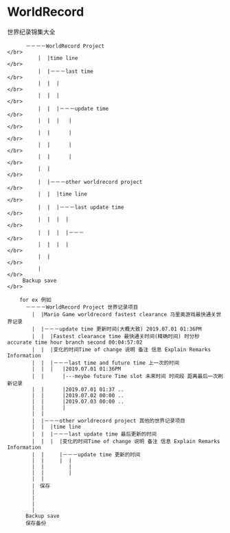 # WorldRecord
世界纪录锦集大全



          －－－－WorldRecord Project                                                                       </br>
              |  |time line                                                                                </br>
              |  |－－－last time                                                                           </br>
              |  |  |                                                                                      </br>
              |  |  |                                                                                      </br>
              |  |  |－－－update time                                                                     </br>
              |  |  |   |                                                                                 </br>
              |  |      |                                                                                 </br>
              |  |      |                                                                                 </br>
              |  |      |                                                                                 </br>
              |  |                                                                                        </br>
              |  |－－－other worldrecord project                                                          </br>
              |  |  |time line                                                                             </br>
              |  |  |－－－last update time                                                                 </br>    
              |  |  |  |                                                                                   </br>
              |  |  |  |－－－                                                                              </br>
              |  |  |  |                                                                                   </br>
              |  |                                                                                         </br>
              |                                                                                            </br>
         Backup save                                                                                       </br>

        for ex 例如                                                                              
          －－－－WorldRecord Project 世界记录项目                                                            
            |  |Mario Game worldrecord fastest clearance 马里奥游戏最快通关世界记录                            
            |  |－－－update time 更新时间(大概大致) 2019.07.01 01:36PM                                       
            |  |  |Fastest clearance time 最快通关时间(精确时间) 时分秒 accurate time hour branch second 00:04:57:02
            |  |  |变化的时间Time of change 说明 备注 信息 Explain Remarks Information                        
            |  |  |－－－last time and future time 上一次的时间                                              
            |  |  |   |2019.07.01 01:36PM                                                                  
            |  |      |---meybe future Time slot 未来时间 时间段 距离最后一次刷新记录                         
            |  |      |2019.07.01 01:37 ..                                                                 
            |  |      |2019.07.02 00:00 ..                                                                 
            |  |      |2019.07.03 00:00 ..                                                                 
            |  |      |                                                                                    
            |  |     
            |  |－－－other worldrecord project 其他的世界记录项目                                           
            |  |  |time line                                                                               
            |  |  |－－－last update time 最后更新的时间                                                     
            |  |  |  |变化的时间Time of change 说明 备注 信息 Explain Remarks Information                   
            |  |     |－－－update time 更新的时间                                                           
            |  |     |  |                                                                                   
            |  |        |                                                                                   
            |  |        |                                                                                  
            |  |                                                                                           
            |　保存                                                                                        
            |
            |
            |
            |
          Backup save    
          保存备份







         
